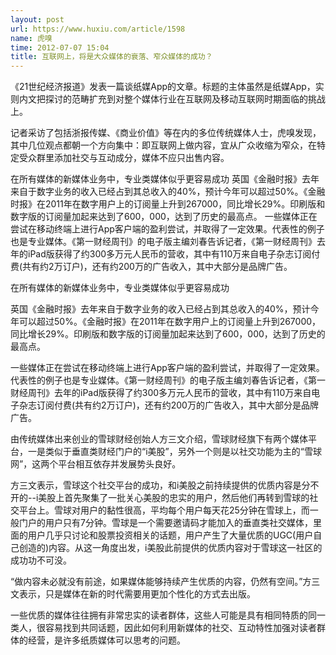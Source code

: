 ```yaml
---
layout: post
url: https://www.huxiu.com/article/1598
name: 虎嗅
time: 2012-07-07 15:04
title: 互联网上，将是大众媒体的衰落、窄众媒体的成功？
---
```

《21世纪经济报道》发表一篇谈纸媒App的文章。标题的主体虽然是纸媒App，实则内文把探讨的范畴扩充到对整个媒体行业在互联网及移动互联网时期面临的挑战上。

记者采访了包括浙报传媒、《商业价值》等在内的多位传统媒体人士，虎嗅发现，其中几位观点都朝一个方向集中：即互联网上做内容，宜从广众收缩为窄众，在特定受众群里添加社交与互动成分，媒体不应只出售内容。

在所有媒体的新媒体业务中，专业类媒体似乎更容易成功 英国《金融时报》去年来自于数字业务的收入已经占到其总收入的40%，预计今年可以超过50%。《金融时报》在2011年在数字用户上的订阅量上升到267000，同比增长29%。印刷版和数字版的订阅量加起来达到了600，000，达到了历史的最高点。 一些媒体正在尝试在移动终端上进行App客户端的盈利尝试，并取得了一定效果。代表性的例子也是专业媒体。《第一财经周刊》的电子版主编刘春告诉记者，《第一财经周刊》去年的iPad版获得了约300多万元人民币的营收，其中有110万来自电子杂志订阅付费(共有约2万订户)，还有约200万的广告收入，其中大部分是品牌广告。

在所有媒体的新媒体业务中，专业类媒体似乎更容易成功

英国《金融时报》去年来自于数字业务的收入已经占到其总收入的40%，预计今年可以超过50%。《金融时报》在2011年在数字用户上的订阅量上升到267000，同比增长29%。印刷版和数字版的订阅量加起来达到了600，000，达到了历史的最高点。

一些媒体正在尝试在移动终端上进行App客户端的盈利尝试，并取得了一定效果。代表性的例子也是专业媒体。《第一财经周刊》的电子版主编刘春告诉记者，《第一财经周刊》去年的iPad版获得了约300多万元人民币的营收，其中有110万来自电子杂志订阅付费(共有约2万订户)，还有约200万的广告收入，其中大部分是品牌广告。

由传统媒体出来创业的雪球财经创始人方三文介绍，雪球财经旗下有两个媒体平台，一是类似于垂直类财经门户的“i美股”，另外一个则是以社交功能为主的“雪球网”，这两个平台相互依存并发展势头良好。

方三文表示，雪球这个社交平台的成功，和i美股之前持续提供的优质内容是分不开的--i美股上首先聚集了一批关心美股的忠实的用户，然后他们再转到雪球的社交平台上。雪球对用户的黏性很高，平均每个用户每天花25分钟在雪球上，而一般门户的用户只有7分钟。雪球是一个需要邀请码才能加入的垂直类社交媒体，里面的用户几乎只讨论和股票投资相关的话题，用户产生了大量优质的UGC(用户自己创造的)内容。从这一角度出发，i美股此前提供的优质内容对于雪球这一社区的成功功不可没。

“做内容未必就没有前途，如果媒体能够持续产生优质的内容，仍然有空间。”方三文表示，只是媒体在新的时代需要用更加个性化的方式去出版。

一些优质的媒体往往拥有非常忠实的读者群体，这些人可能是具有相同特质的同一类人，很容易找到共同话题，因此如何利用新媒体的社交、互动特性加强对读者群体的经营，是许多纸质媒体可以思考的问题。

